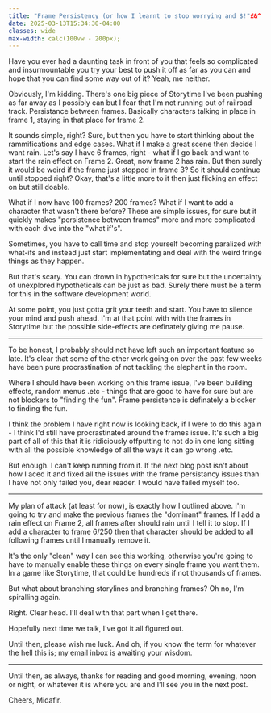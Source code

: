 ```yaml
---
title: "Frame Persistency (or how I learnt to stop worrying and $!"£&^ "
date: 2025-03-13T15:34:30-04:00
classes: wide
max-width: calc(100vw - 200px);
---
```

Have you ever had a daunting task in front of you that feels so complicated and insurmountable you try your best to push it off as far as you can and hope that you can find some way out of it? Yeah, me neither.

Obviously, I'm kidding. There's one big piece of Storytime I've been pushing as far away as I possibly can but I fear that I'm not running out of railroad track. Persistance between frames. Basically characters talking in place in frame 1, staying in that place for frame 2.

It sounds simple, right? Sure, but then you have to start thinking about the rammifications and edge cases. What if I make a great scene then decide I want rain. Let's say I have 6 frames, right - what if I go back and want to start the rain effect on Frame 2. Great, now frame 2 has rain. But then surely it would be weird if the frame just stopped in frame 3? So it should continue until stopped right? Okay, that's a little more to it then just flicking an effect on but still doable.

What if I now have 100 frames? 200 frames? What if I want to add a character that wasn't there before? These are simple issues, for sure but it quickly makes "persistence between frames" more and more complicated with each dive into the "what if's".

Sometimes, you have to call time and stop yourself becoming paralized with what-ifs and instead just start implementating and deal with the weird fringe things as they happen.

But that's scary. You can drown in hypotheticals for sure but the uncertainty of unexplored hypotheticals can be just as bad. Surely there must be a term for this in the software development world.

At some point, you just gotta grit your teeth and start. You have to silence your mind and push ahead. I'm at that point with with the frames in Storytime but the possible side-effects are definately giving me pause.

---

To be honest, I probably should not have left such an important feature so late. It's clear that some of the other work going on over the past few weeks have been pure procrastination of not tackling the elephant in the room. 

Where I should have been working on this frame issue, I've been building effects, random menus .etc - things that are good to have for sure but are not blockers to "finding the fun". Frame persistence is definately a blocker to finding the fun.

I think the problem I have right now is looking back, if I were to do this again - I think I'd still have procrastinated around the frames issue. It's such a big part of all of this that it is ridiciously offputting to not do in one long sitting with all the possible knowledge of all the ways it can go wrong .etc.

But enough. I can't keep running from it. If the next blog post isn't about how I aced it and fixed all the issues with the frame persistancy issues than I have not only failed you, dear reader. I would have failed myself too.

---

My plan of attack (at least for now), is exactly how I outlined above. I'm going to try and make the previous frames the "dominant" frames. If I add a rain effect on Frame 2, all frames after should rain until I tell it to stop. If I add a character to frame 6/250 then that character should be added to all following frames until I manually remove it. 

It's the only "clean" way I can see this working, otherwise you're going to have to manually enable these things on every single frame you want them. In a game like Storytime, that could be hundreds if not thousands of frames.

But what about branching storylines and branching frames? Oh no, I'm spiralling again.

Right. Clear head. I'll deal with that part when I get there.

Hopefully next time we talk, I've got it all figured out.

Until then, please wish me luck. And oh, if you know the term for whatever the hell this is; my email inbox is awaiting your wisdom.

---

Until then, as always, thanks for reading and good morning, evening, noon or night, or whatever it is where you are and I’ll see you in the next post.

Cheers, Midafir.
